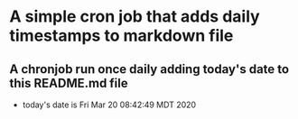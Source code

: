 A simple cron job that adds daily timestamps to markdown file
============================================================
## A chronjob run once daily adding today's date to this README.md file
* today's date is Fri Mar 20 08:42:49 MDT 2020
